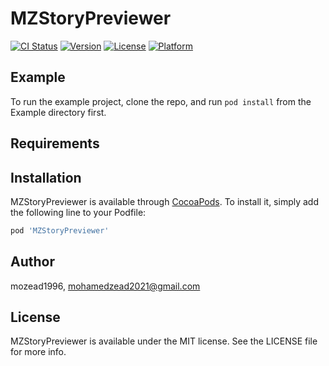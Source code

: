 # MZStoryPreviewer

[![CI Status](https://img.shields.io/travis/mozead1996/MZStoryPreviewer.svg?style=flat)](https://travis-ci.org/mozead1996/MZStoryPreviewer)
[![Version](https://img.shields.io/cocoapods/v/MZStoryPreviewer.svg?style=flat)](https://cocoapods.org/pods/MZStoryPreviewer)
[![License](https://img.shields.io/cocoapods/l/MZStoryPreviewer.svg?style=flat)](https://cocoapods.org/pods/MZStoryPreviewer)
[![Platform](https://img.shields.io/cocoapods/p/MZStoryPreviewer.svg?style=flat)](https://cocoapods.org/pods/MZStoryPreviewer)

## Example

To run the example project, clone the repo, and run `pod install` from the Example directory first.

## Requirements

## Installation

MZStoryPreviewer is available through [CocoaPods](https://cocoapods.org). To install
it, simply add the following line to your Podfile:

```ruby
pod 'MZStoryPreviewer'
```

## Author

mozead1996, mohamedzead2021@gmail.com

## License

MZStoryPreviewer is available under the MIT license. See the LICENSE file for more info.
